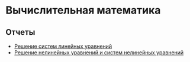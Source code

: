 # Вычислительная математика 
## Отчеты

- [Решение систем линейных уравнений](https://docs.google.com/document/d/1fdsMdgXHwRYwg4kBaptR9nB2MRA9Vh6y0TNZDRaZFbo/edit)
- [Решение нелинейных уравнений и систем нелинейных уравнений](https://docs.google.com/document/d/16PMexqEa1Tv9WwrMmJZlMv24m6-PLZkntehRtU_DfeE/edit?usp=sharing)

